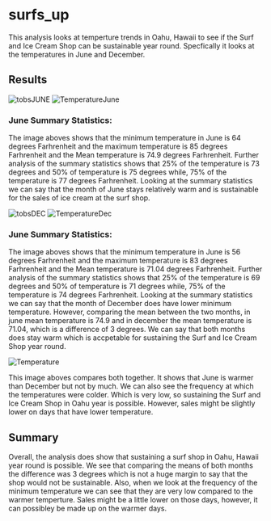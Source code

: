 # surfs_up
This analysis looks at temperture trends in Oahu, Hawaii to see if the Surf and Ice Cream Shop can be sustainable year round. Specfically it looks at the temperatures in June and December. 

## Results

![tobsJUNE](https://user-images.githubusercontent.com/117749494/214462246-e11dff44-0e4f-43fc-9bc7-acfaca890a07.PNG)
 ![TemperatureJune](https://user-images.githubusercontent.com/117749494/214463184-4f1328bc-1302-4585-98fe-07e42e69169c.png)
### June Summary Statistics:
 The image aboves shows that the minimum temperature in June is 64 degrees Farhrenheit and the maximum temperature is 85 degrees Farhrenheit and the Mean temperature is 74.9 degrees Farhrenheit. Further analysis of the summary statistics shows that 25% of the temperature is 73 degrees and 50% of temperature is 75 degrees while, 75% of the temperature is 77 degrees Farhrenheit. Looking at the summary statistics we can say that the month of June stays relatively warm and is sustainable for the sales of ice cream at the surf shop. 

![tobsDEC](https://user-images.githubusercontent.com/117749494/214609041-62dc69d6-1f3c-4cb4-b492-d7de109d30c9.PNG)
![TemperatureDec](https://user-images.githubusercontent.com/117749494/214609057-ad2e00ec-a4bb-4ab1-ba48-f14d1e54fde2.png)
### June Summary Statistics:
  The image aboves shows that the minimum temperature in June is 56 degrees Farhrenheit and the maximum temperature is 83 degrees Farhrenheit and the Mean temperature is 71.04 degrees Farhrenheit. Further analysis of the summary statistics shows that 25% of the temperature is 69 degrees and 50% of temperature is 71 degrees while, 75% of the temperature is 74 degrees Farhrenheit. Looking at the summary statistics we can say that the month of December does have lower minimum temperature. However, comparing the mean between the two months, in june mean temperature is 74.9 and in december the mean temperature is 71.04, which is a difference of 3 degrees. We can say that both months does stay warm which is accpetable for sustaining the Surf and Ice Cream Shop year round. 
  
  ![Temperature](https://user-images.githubusercontent.com/117749494/214610903-ad11100e-df44-4428-b3b9-0c6dbb506629.png)

This image aboves compares both together. It shows that June is warmer than December but not by much. We can also see the frequency at which the temperatures were colder. Which is very low, so sustaining the Surf and Ice Cream Shop in Oahu year is possible. However, sales might be slightly lower on days that have lower temperature. 

## Summary

Overall, the analysis does show that sustaining a surf shop in Oahu, Hawaii year round is possible. We see that comparing the means of both months the difference was 3 degrees which is not a huge margin to say that the shop would not be sustainable. Also, when we look at the frequency of the minimum temperature we can see that they are very low compared to the warmer temperture. Sales might be a little lower on those days, however, it can possibley be made up on the warmer days. 
